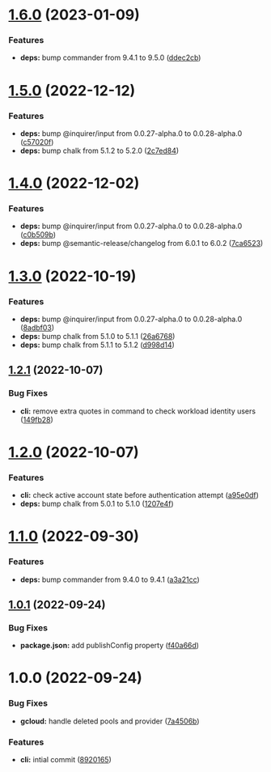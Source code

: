 # [1.6.0](https://github.com/sws2apps/github-gcloud-cli/compare/v1.5.0...v1.6.0) (2023-01-09)


### Features

* **deps:** bump commander from 9.4.1 to 9.5.0 ([ddec2cb](https://github.com/sws2apps/github-gcloud-cli/commit/ddec2cb987680edc6ae79706c8455122ac91078b))

# [1.5.0](https://github.com/sws2apps/github-gcloud-cli/compare/v1.4.0...v1.5.0) (2022-12-12)


### Features

* **deps:** bump @inquirer/input from 0.0.27-alpha.0 to 0.0.28-alpha.0 ([c57020f](https://github.com/sws2apps/github-gcloud-cli/commit/c57020febb9bb8b2ca851fe19055ea9e58e04b2e))
* **deps:** bump chalk from 5.1.2 to 5.2.0 ([2c7ed84](https://github.com/sws2apps/github-gcloud-cli/commit/2c7ed84898a0c2042f3dd5f29ce8cafc6a215c61))

# [1.4.0](https://github.com/sws2apps/github-gcloud-cli/compare/v1.3.0...v1.4.0) (2022-12-02)


### Features

* **deps:** bump @inquirer/input from 0.0.27-alpha.0 to 0.0.28-alpha.0 ([c0b509b](https://github.com/sws2apps/github-gcloud-cli/commit/c0b509b1b0359d7645edd1c106be6c65c933e01e))
* **deps:** bump @semantic-release/changelog from 6.0.1 to 6.0.2 ([7ca6523](https://github.com/sws2apps/github-gcloud-cli/commit/7ca65232bce2c2987c1df1c9944e596a9c4f117e))

# [1.3.0](https://github.com/sws2apps/github-gcloud-cli/compare/v1.2.1...v1.3.0) (2022-10-19)


### Features

* **deps:** bump @inquirer/input from 0.0.27-alpha.0 to 0.0.28-alpha.0 ([8adbf03](https://github.com/sws2apps/github-gcloud-cli/commit/8adbf032770c98ea5ee9c384a4687ea67ded8360))
* **deps:** bump chalk from 5.1.0 to 5.1.1 ([26a6768](https://github.com/sws2apps/github-gcloud-cli/commit/26a676822252ae3fbdda156c6a7bd1568a43fd04))
* **deps:** bump chalk from 5.1.1 to 5.1.2 ([d998d14](https://github.com/sws2apps/github-gcloud-cli/commit/d998d14ddc706a8defe07a6edebc0b8d18ea0b54))

## [1.2.1](https://github.com/sws2apps/github-gcloud-cli/compare/v1.2.0...v1.2.1) (2022-10-07)


### Bug Fixes

* **cli:** remove extra quotes in command to check workload identity users ([149fb28](https://github.com/sws2apps/github-gcloud-cli/commit/149fb28a841ea02690862fffa3d423610f90b34d))

# [1.2.0](https://github.com/sws2apps/github-gcloud-cli/compare/v1.1.0...v1.2.0) (2022-10-07)


### Features

* **cli:** check active account state before authentication attempt ([a95e0df](https://github.com/sws2apps/github-gcloud-cli/commit/a95e0df083bfd5a42d65f2dbac00f0f1730bb94c))
* **deps:** bump chalk from 5.0.1 to 5.1.0 ([1207e4f](https://github.com/sws2apps/github-gcloud-cli/commit/1207e4f37e828b370294ec367a208daa0885864f))

# [1.1.0](https://github.com/sws2apps/github-gcloud-cli/compare/v1.0.1...v1.1.0) (2022-09-30)


### Features

* **deps:** bump commander from 9.4.0 to 9.4.1 ([a3a21cc](https://github.com/sws2apps/github-gcloud-cli/commit/a3a21ccde10f41d2b65604a9c2d14bedf84f64ac))

## [1.0.1](https://github.com/sws2apps/github-gcloud-cli/compare/v1.0.0...v1.0.1) (2022-09-24)


### Bug Fixes

* **package.json:** add publishConfig property ([f40a66d](https://github.com/sws2apps/github-gcloud-cli/commit/f40a66da79131e90352f13252e4106aaf0343aa0))

# 1.0.0 (2022-09-24)


### Bug Fixes

* **gcloud:** handle deleted pools and provider ([7a4506b](https://github.com/sws2apps/github-gcloud-cli/commit/7a4506baac5a32d3424eb3961bcc7089c9c65a02))


### Features

* **cli:** intial commit ([8920165](https://github.com/sws2apps/github-gcloud-cli/commit/8920165af3cfe0ddf6582c6ffaa5c6c959426f90))
